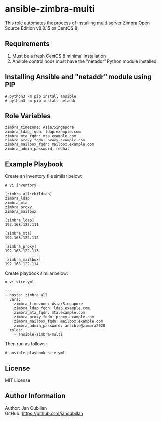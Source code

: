 ansible-zimbra-multi
====================

This role automates the process of installing multi-server Zimbra Open Source Edition v8.8.15 on CentOS 8

Requirements
------------

1) Must be a fresh CentOS 8 minimal installation
2) Ansible control node must have the "netaddr" Python module installed

Installing Ansible and "netaddr" module using PIP
-------------------------------------------------

    # python3 -m pip install ansible
    # python3 -m pip install netaddr

Role Variables
--------------

    zimbra_timezone: Asia/Singapore
    zimbra_ldap_fqdn: ldap.example.com
    zimbra_mta_fqdn: mta.example.com
    zimbra_proxy_fqdn: proxy.example.com
    zimbra_mailbox_fqdn: mailbox.example.com
    zimbra_admin_password: redhat

Example Playbook
----------------

Create an inventory file similar below:

    # vi inventory

    [zimbra_all:children]
    zimbra_ldap
    zimbra_mta
    zimbra_proxy
    zimbra_mailbox

    [zimbra_ldap]
    192.168.122.111

    [zimbra_mta]
    192.168.122.112

    [zimbra_proxy]
    192.168.122.113

    [zimbra_mailbox]
    192.168.122.114

Create playbook similar below:

    # vi site.yml

    --- 
    - hosts: zimbra_all
      vars:
        zimbra_timezone: Asia/Singapore
        zimbra_ldap_fqdn: ldap.example.com
        zimbra_mta_fqdn: mta.example.com
        zimbra_proxy_fqdn: proxy.example.com
        zimbra_mailbox_fqdn: mailbox.example.com
        zimbra_admin_password: ansible@zimbra2020
      roles:
        - ansible-zimbra-multi

Then run as follows:

    # ansible-playbook site.yml

License
-------

MIT License

Author Information
------------------

Author: Jan Cubillan<br>
GitHub: https://github.com/jancubillan<br>

